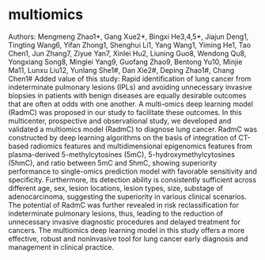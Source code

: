 # multiomics
Authors: Mengmeng Zhao1*, Gang Xue2*, Bingxi He3,4,5*, Jiajun Deng1, Tingting Wang6, Yifan Zhong1, Shenghui Li1, Yang Wang1, Yiming He1, Tao Chen1, Jun Zhang7, Ziyue Yan7, Xinlei Hu2, Liuning Guo8, Wendong Qu8, Yongxiang Song8, Minglei Yang9, Guofang Zhao9, Bentong Yu10, Minjie Ma11, Lunxu Liu12, Yunlang She1#, Dan Xie2#, Deping Zhao1#, Chang Chen1#
Added value of this study:
Rapid identification of lung cancer from indeterminate pulmonary lesions (IPLs) and avoiding unnecessary invasive biopsies in patients with benign diseases are equally desirable outcomes that are often at odds with one another. A multi-omics deep learning model (RadmC) was proposed in our study to facilitate these outcomes. In this multicenter, prospective and observational study, we developed and validated a multiomics model (RadmC) to diagnose lung cancer. RadmC was constructed by deep learning algorithms on the basis of integration of CT-based radiomics features and multidimensional epigenomics features from plasma-derived 5-methylcytosines (5mC), 5-hydroxymethylcytosines (5hmC), and ratio between 5mC and 5hmC, showing superiority performance to single-omics prediction model with favorable sensitivity and specificity. Furthermore, its detection ability is consistently sufficient across different age, sex, lesion locations, lesion types, size, substage of adenocarcinoma, suggesting the superiority in various clinical scenarios. The potential of RadmC was further revealed in risk reclassification for indeterminate pulmonary lesions, thus, leading to the reduction of unnecessary invasive diagnostic procedures and delayed treatment for cancers. The multiomics deep learning model in this study offers a more effective, robust and noninvasive tool for lung cancer early diagnosis and management in clinical practice.
